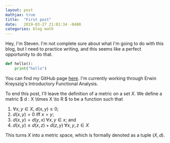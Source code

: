 ```yaml
---
layout: post
mathjax: true
title:  "First post"
date:   2019-03-27 21:01:34 -0400
categories: blog math
---
```


Hey, I'm Steven. I'm not complete sure about what I'm going to do with this
blog, but I need to practice writing, and this seems like a perfect
opportunity to do that.

```python
def hello():
    print("hello")
```

You can find my GitHub page [here][github]. I'm currently working through
Erwin Kreyszig's Introductory Functional Analysis.

To end this post, I'll leave the definition of a metric on a set $X$. We
define a metric $ d : X \times X \to R $ to be a function such that

1. $\forall x,y \in X, \; d(x, y) \ge 0$;
2. $d(x,y) = 0$ iff $x = y$;
3. $d(x,y) = d(y,x) \; \forall x,y \in x$; and
4. $d(x,y) \le d(x,z) + d(z,y) \; \forall x,y,z \in X$

This turns $X$ into a metric space, which is formally denoted as a tuple
$(X, d)$.

[github]: https://github.com/StevenMaio
